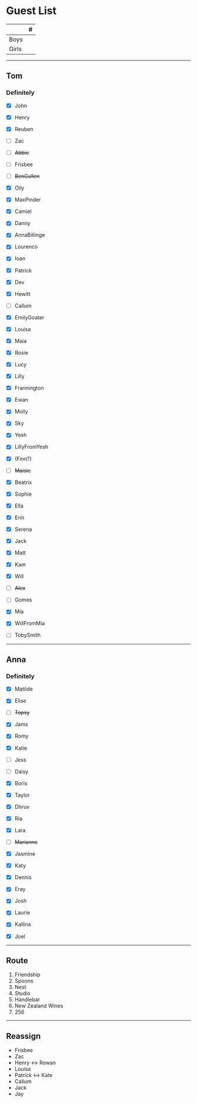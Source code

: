
# Guest List
|       | #   |
| ----- | --- |
| Boys  |     |
| Girls |     |


---
## Tom

### Definitely

* [x] John
* [x] Henry
* [x] Reuben
* [ ] Zac

* [ ] ~~Abbie~~
* [ ] Frisbee
* [ ] ~~BenCullen~~
* [x] Olly
* [x] MaxPinder
* [x] Camiel
* [x] Danny
* [x] AnnaBillinge

* [x] Lourenco
* [x] Ioan
* [x] Patrick
* [x] Dev
* [x] Hewitt
* [ ] Callum
* [x] EmilyGoater

* [x] Louisa
* [x] Maia
* [x] Rosie
* [x] Lucy
* [x] Lilly
* [x] Frannington
* [x] Ewan
* [x] Molly
* [x] Sky

* [x] Yesh
* [x] LillyFromYesh
* [x] (Finn?)

* [ ] ~~Maisie~~
* [x] Beatrix
* [x] Sophie

* [x] Ella
* [x] Erin
* [x] Serena
* [x] Jack
* [x] Matt
* [x] Kam
* [x] Will
* [ ] ~~Alex~~

* [ ] Gomes
* [x] Mia
* [x] WillFromMia
* [ ] TobySmith
---
## Anna

### Definitely

* [x] Matilde
* [x] Elise
* [ ] ~~Topsy~~
* [x] Jams
* [x] Romy
* [x] Katie
* [ ] Jess
* [ ] Daisy
* [x] Boris
* [x] Taylor

* [x] Dhruv
* [x] Ria
* [x] Lara
* [ ] ~~Marianne~~
* [x] Jasmine
* [x] Katy
* [x] Dennis
* [x] Eray
* [x] Josh
* [x] Laurie
* [x] Kallina
* [x] Joel

---
## Route

1. Friendship
2. Spoons
3. Nest
4. Studio 
5. Handlebar
6. New Zealand Wines
7. 256

---
## Reassign
* Frisbee
* Zac
* Henry <-> Rowan
* Louisa
* Patrick <-> Kate
* Callum
* Jack
* Jay